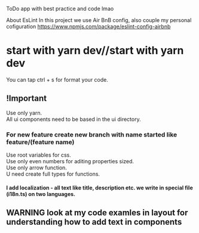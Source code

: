 ToDo app with best practice and code lmao

About EsLint
In this project we use Air BnB config, also couple my personal cofiguration https://www.npmjs.com/package/eslint-config-airbnb

# start with yarn dev//start with yarn dev


You can tap ctrl + s for format your code.

## !Important
Use only yarn.  
All ui components need to be based in the ui directory.  
### For new feature create new branch with name started like feature/(feature name)  
Use root variables for css.  
Use only even numbers for aditing properties sized.  
Use only arrow function.  
U need create full types for functions.  
#### I add localization - all text like title, description etc. we write in special file (i18n.ts) on two languages.
## WARNING look at my code examles in layout for understanding how to add text in components
